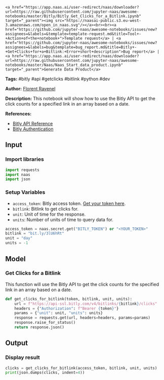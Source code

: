     <a href="https://app.naas.ai/user-redirect/naas/downloader?url=https://raw.githubusercontent.com/jupyter-naas/awesome-notebooks/master/Bitly/Bitly_Get_Clicks_for_a_Bitlink.ipynb" target="_parent"><img src="https://naasai-public.s3.eu-west-3.amazonaws.com/open_in_naas.svg"/></a><br><br><a href="https://github.com/jupyter-naas/awesome-notebooks/issues/new?assignees=&labels=&template=template-request.md&title=Tool+-+Action+of+the+notebook+">Template request</a> | <a href="https://github.com/jupyter-naas/awesome-notebooks/issues/new?assignees=&labels=bug&template=bug_report.md&title=Bitly+-+Get+Clicks+for+a+Bitlink:+Error+short+description">Bug report</a> | <a href="https://app.naas.ai/user-redirect/naas/downloader?url=https://raw.githubusercontent.com/jupyter-naas/awesome-notebooks/master/Naas/Naas_Start_data_product.ipynb" target="_parent">Generate Data Product</a>

**Tags:** #bitly #api #getclicks #bitlink #python #dev

**Author:** [Florent Ravenel](https://www.linkedin.com/in/florent-ravenel/)

**Description:** This notebook will show how to use the Bitly API to get the click counts for a specified link in an array based on a date.

**References:**
- [Bitly API Reference](https://dev.bitly.com/api-reference/#getClicksForBitlink)
- [Bitly Authentication](https://dev.bitly.com/authentication.html)

## Input

### Import libraries


```python
import requests
import naas
import json
```

### Setup Variables
- `access_token`: Bitly access token. [Get your token here](https://dev.bitly.com/authentication.html).
- `bitlink`: Bitlink to get clicks for.
- `unit`: Unit of time for the response.
- `units`: Number of units of time to query data for.


```python
access_token = naas.secret.get("BITLY_TOKEN") or "<YOUR_TOKEN>"
bitlink = "bit.ly/3lU6hRt"
unit = "day"
units = -1
```

## Model

### Get Clicks for a Bitlink

This function will use the Bitly API to get the click counts for the specified link in an array based on a date.


```python
def get_clicks_for_bitlink(token, bitlink, unit, units):
    url = f"https://api-ssl.bitly.com/v4/bitlinks/{bitlink}/clicks"
    headers = {"Authorization": f"Bearer {token}"}
    params = {"unit": unit, "units": units}
    response = requests.get(url, headers=headers, params=params)
    response.raise_for_status()
    return response.json()
```

## Output

### Display result


```python
clicks = get_clicks_for_bitlink(access_token, bitlink, unit, units)
print(json.dumps(clicks, indent=4))
```

 
